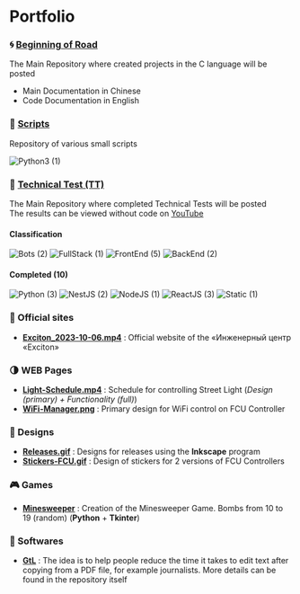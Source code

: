 # Portfolio

### :cyclone: [Beginning of Road](https://github.com/MoguchiyDD/Beginning-of-Road)
The Main Repository where created projects in the C language will be posted
- Main Documentation in Chinese
- Code Documentation in English

### :door: [Scripts](https://github.com/MoguchiyDD/Box)
Repository of various small scripts
<div id="scripts" align="left">
  <img alt="Python3 (1)" src="https://img.shields.io/badge/Python3-1-B71C1C?style=for-the-badge" />
</div>

### :genie: [Technical Test (TT)](https://github.com/MoguchiyDD/TechnicalTest)
The Main Repository where completed Technical Tests will be posted \
The results can be viewed without code on [YouTube](https://www.youtube.com/playlist?list=PLe25Qgw2EMXArcVUY3pRjxn2shc-hLmXT)

#### Classification
<div id="technical-tests-types" align="left">
  <img alt="Bots (2)" src="https://img.shields.io/badge/Bots-2-B71C1C?style=for-the-badge" />
  <img alt="FullStack (1)" src="https://img.shields.io/badge/FullStack-1-B71C1C?style=for-the-badge" />
  <img alt="FrontEnd (5)" src="https://img.shields.io/badge/FrontEnd-5-B71C1C?style=for-the-badge" />
  <img alt="BackEnd (2)" src="https://img.shields.io/badge/BackEnd-2-B71C1C?style=for-the-badge" />
</div>

#### Completed (10)
<div id="technical-tests-language" align="left">
  <img alt="Python (3)" src="https://img.shields.io/badge/Python-3-1A237E?style=for-the-badge" />
  <img alt="NestJS (2)" src="https://img.shields.io/badge/NestJS-2-1A237E?style=for-the-badge" />
  <img alt="NodeJS (1)" src="https://img.shields.io/badge/NodeJS-1-1A237E?style=for-the-badge" />
  <img alt="ReactJS (3)" src="https://img.shields.io/badge/ReactJS-3-1A237E?style=for-the-badge" />
  <img alt="Static (1)" src="https://img.shields.io/badge/Static-1-1A237E?style=for-the-badge" />
</div>

### :100: Official sites
- **[Exciton_2023-10-06.mp4](portfolio/Exciton_2023-10-06.mp4)** : Official website of the «Инженерный центр «Exciton»

### :last_quarter_moon: WEB Pages
- **[Light-Schedule.mp4](portfolio/Light-Schedule.mp4)** : Schedule for controlling Street Light (*Design (primary) + Functionality (full)*)
- **[WiFi-Manager.png](portfolio/WiFi-Manager.png)** : Primary design for WiFi control on FCU Controller

### :art: Designs
- **[Releases.gif](portfolio/Releases.gif)** :  Designs for releases using the **Inkscape** program
- **[Stickers-FCU.gif](portfolio/Stickers-FCU.gif)** : Design of stickers for 2 versions of FCU Controllers

### :video_game: Games
- **[Minesweeper](https://github.com/MoguchiyDD/Minesweeper/tree/Python)** : Creation of the Minesweeper Game. Bombs from 10 to 19 (random) (**Python** + **Tkinter**)

### :izakaya_lantern: Softwares
- **[GtL](https://github.com/MoguchiyDD/GtL)** : The idea is to help people reduce the time it takes to edit text after copying from a PDF file, for example journalists. More details can be found in the repository itself
